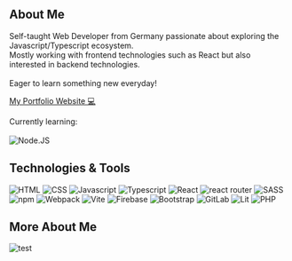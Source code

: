 ## About Me

Self-taught Web Developer from Germany passionate about exploring the Javascript/Typescript ecosystem.
<br/>
Mostly working with frontend technologies such as React but also interested in backend technologies.
<br/><br/>
Eager to learn something new everyday!

[My Portfolio Website 💻](https://JonasHencke.github.io/portfolio/#hero)

Currently learning:
<br/></br>
![Node.JS](https://img.shields.io/badge/node.js-5DAE47?logo=node.js&logoColor=white&style=for-the-badge)

## Technologies & Tools
![HTML](https://img.shields.io/badge/HTML-e34c26?logo=HTML5&logoColor=white&style=for-the-badge)
![CSS](https://img.shields.io/badge/CSS-2965f1?logo=CSS3&logoColor=white&style=for-the-badge)
![Javascript](https://img.shields.io/badge/Javascript-black?logo=Javascript&logoColor=ebde34&style=for-the-badge)
![Typescript](https://img.shields.io/badge/Typescript-3178C6?logo=Typescript&logoColor=white&style=for-the-badge)
![React](https://img.shields.io/badge/React-34baeb?logo=react&logoColor=white&style=for-the-badge)
![react router](https://img.shields.io/badge/react%20router-red?logo=react-router&logoColor=white&style=for-the-badge)
![SASS](https://img.shields.io/badge/SASS-cc6699?logo=sass&logoColor=white&style=for-the-badge)
![npm](https://img.shields.io/badge/npm-cb3837?logo=npm&logoColor=white&style=for-the-badge)
![Webpack](https://img.shields.io/badge/webpack-1c78c0?logo=webpack&logoColor=white&style=for-the-badge)
![Vite](https://img.shields.io/badge/Vite-A45EE9?logo=vite&logoColor=white&style=for-the-badge)
![Firebase](https://img.shields.io/badge/Firebase-FFA611?logo=firebase&logoColor=white&style=for-the-badge)
![Bootstrap](https://img.shields.io/badge/bootstrap-7E1BF9?logo=bootstrap&logoColor=white&style=for-the-badge)
![GitLab](https://img.shields.io/badge/gitlab-F56924?logo=gitlab&logoColor=white&style=for-the-badge)
![Lit](https://img.shields.io/badge/lit-4C65FF?logo=lit&logoColor=white&style=for-the-badge)
![PHP](https://img.shields.io/badge/php-787CB4?logo=php&logoColor=white&style=for-the-badge)

## More About Me

![test](https://github-readme-stats.vercel.app/api/top-langs/?username=JonasHencke&theme=react)

